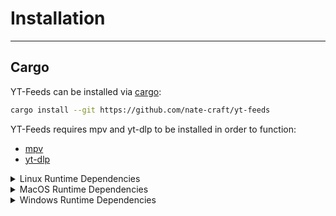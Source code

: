 # Installation

___

## Cargo

YT-Feeds can be installed via [cargo](https://doc.rust-lang.org/cargo/getting-started/installation.html):
```bash
cargo install --git https://github.com/nate-craft/yt-feeds
```

YT-Feeds requires mpv and yt-dlp to be installed in order to function:
- [mpv](https://github.com/mpv-player/mpv)
- [yt-dlp](https://github.com/yt-dlp/yt-dlp)

<details><summary>Linux Runtime Dependencies</summary>

### Fedora/RHEL-Based Systems
```sh
sudo dnf install yt-dlp mpv
```

### Debian-Based Systems
```sh
sudo apt install yt-dlp mpv
```

### Arch-Based Systems
```sh
sudo pacman -Syu yt-dlp mpv
```

### Alpine-Based Systems
```sh
doas apk add yt-dlp mpv
```

</details>

<details><summary>MacOS Runtime Dependencies</summary>

### MacOS
```
# Brew can be installed at https://brew.sh/
brew install yt-dlp mpv
```

</details>
<details><summary>Windows Runtime Dependencies</summary>

### Windows
```
# WSL can be installed at https://learn.microsoft.com/en-us/windows/wsl/install
# This is recommended and will allow you to follow Linux instructions with support

# OR

# Chocolatey can be installed at https://chocolatey.org/install
# Note: untested
choco install yt-dlp mpv

# OR

# Winget can be installed at https://github.com/microsoft/winget-cli
# Note: untested
winget install yt-dlp mpv
```

</details>

